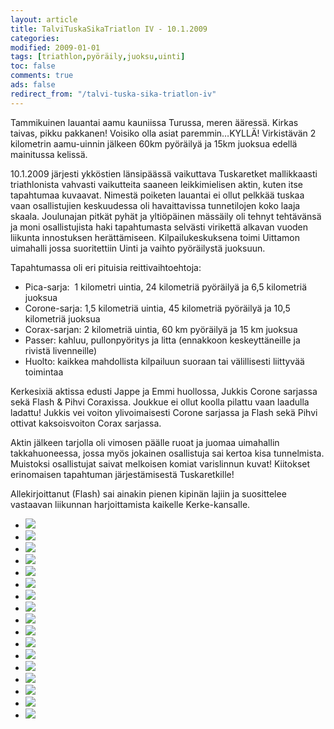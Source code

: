 ```yaml
--- 
layout: article 
title: TalviTuskaSikaTriatlon IV - 10.1.2009 
categories: 
modified: 2009-01-01 
tags: [triathlon,pyöräily,juoksu,uinti]
toc: false 
comments: true 
ads: false 
redirect_from: "/talvi-tuska-sika-triatlon-iv" 
--- 
```


Tammikuinen lauantai aamu kauniissa Turussa, meren ääressä. Kirkas
taivas, pikku pakkanen! Voisiko olla asiat paremmin…KYLLÄ! Virkistävän 2
kilometrin aamu-uinnin jälkeen 60km pyöräilyä ja 15km juoksua edellä
mainitussa kelissä.

10.1.2009 järjesti ykköstien länsipäässä vaikuttava Tuskaretket
mallikkaasti triathlonista vahvasti vaikutteita saaneen leikkimielisen
aktin, kuten itse tapahtumaa kuvaavat. Nimestä poiketen lauantai ei
ollut pelkkää tuskaa vaan osallistujien keskuudessa oli havaittavissa
tunnetilojen koko laaja skaala. Joulunajan pitkät pyhät ja yltiöpäinen
mässäily oli tehnyt tehtävänsä ja moni osallistujista haki tapahtumasta
selvästi virikettä alkavan vuoden liikunta innostuksen herättämiseen.
Kilpailukeskuksena toimi Uittamon uimahalli jossa suoritettiin Uinti ja
vaihto pyöräilystä juoksuun.

Tapahtumassa oli eri pituisia reittivaihtoehtoja:

-   Pica-sarja:  1 kilometri uintia, 24 kilometriä pyöräilyä ja 6,5
    kilometriä juoksua
-   Corone-sarja: 1,5 kilometriä uintia, 45 kilometriä pyöräilyä ja 10,5
    kilometriä juoksua
-   Corax-sarjan: 2 kilometriä uintia, 60 km pyöräilyä ja 15 km juoksua
-   Passer: kahluu, pullonpyöritys ja litta (ennakkoon keskeyttäneille
    ja rivistä livenneille)
-   Huolto: kaikkea mahdollista kilpailuun suoraan tai välillisesti
    liittyvää toimintaa

Kerkesixiä aktissa edusti Jappe ja Emmi huollossa, Jukkis Corone
sarjassa sekä Flash & Pihvi Coraxissa. Joukkue ei ollut koolla pilattu
vaan laadulla ladattu! Jukkis vei voiton ylivoimaisesti Corone sarjassa
ja Flash sekä Pihvi ottivat kaksoisvoiton Corax sarjassa.

Aktin jälkeen tarjolla oli vimosen päälle ruoat ja juomaa uimahallin
takkahuoneessa, jossa myös jokainen osallistuja sai kertoa kisa
tunnelmista. Muistoksi osallistujat saivat melkoisen komiat varislinnun
kuvat! Kiitokset erinomaisen tapahtuman järjestämisestä Tuskaretkille!

Allekirjoittanut (Flash) sai ainakin pienen kipinän lajiin ja
suosittelee vastaavan liikunnan harjoittamista kaikelle Kerke-kansalle.

<div class="image-gallery">

-   [![](/Media/Default/ImageGalleries/talvi-tuska-sika-triatlon-iv/Thumbnails/20090110%20Turku%20016.jpg)](/Media/Default/ImageGalleries/talvi-tuska-sika-triatlon-iv/20090110%20Turku%20016.jpg)
-   [![](/Media/Default/ImageGalleries/talvi-tuska-sika-triatlon-iv/Thumbnails/20090110%20Turku%20018.jpg)](/Media/Default/ImageGalleries/talvi-tuska-sika-triatlon-iv/20090110%20Turku%20018.jpg)
-   [![](/Media/Default/ImageGalleries/talvi-tuska-sika-triatlon-iv/Thumbnails/20090110%20Turku%20043.jpg)](/Media/Default/ImageGalleries/talvi-tuska-sika-triatlon-iv/20090110%20Turku%20043.jpg)
-   [![](/Media/Default/ImageGalleries/talvi-tuska-sika-triatlon-iv/Thumbnails/20090110%20Turku%20057.jpg)](/Media/Default/ImageGalleries/talvi-tuska-sika-triatlon-iv/20090110%20Turku%20057.jpg)
-   [![](/Media/Default/ImageGalleries/talvi-tuska-sika-triatlon-iv/Thumbnails/20090110%20Turku%20059.jpg)](/Media/Default/ImageGalleries/talvi-tuska-sika-triatlon-iv/20090110%20Turku%20059.jpg)
-   [![](/Media/Default/ImageGalleries/talvi-tuska-sika-triatlon-iv/Thumbnails/20090110%20Turku%20066.jpg)](/Media/Default/ImageGalleries/talvi-tuska-sika-triatlon-iv/20090110%20Turku%20066.jpg)
-   [![](/Media/Default/ImageGalleries/talvi-tuska-sika-triatlon-iv/Thumbnails/20090110%20Turku%20078.jpg)](/Media/Default/ImageGalleries/talvi-tuska-sika-triatlon-iv/20090110%20Turku%20078.jpg)
-   [![](/Media/Default/ImageGalleries/talvi-tuska-sika-triatlon-iv/Thumbnails/20090110%20Turku%20080.jpg)](/Media/Default/ImageGalleries/talvi-tuska-sika-triatlon-iv/20090110%20Turku%20080.jpg)
-   [![](/Media/Default/ImageGalleries/talvi-tuska-sika-triatlon-iv/Thumbnails/20090110%20Turku%20113.jpg)](/Media/Default/ImageGalleries/talvi-tuska-sika-triatlon-iv/20090110%20Turku%20113.jpg)
-   [![](/Media/Default/ImageGalleries/talvi-tuska-sika-triatlon-iv/Thumbnails/20090110%20Turku%20114.jpg)](/Media/Default/ImageGalleries/talvi-tuska-sika-triatlon-iv/20090110%20Turku%20114.jpg)
-   [![](/Media/Default/ImageGalleries/talvi-tuska-sika-triatlon-iv/Thumbnails/20090110%20Turku%20122.jpg)](/Media/Default/ImageGalleries/talvi-tuska-sika-triatlon-iv/20090110%20Turku%20122.jpg)
-   [![](/Media/Default/ImageGalleries/talvi-tuska-sika-triatlon-iv/Thumbnails/20090110%20Turku%20125.jpg)](/Media/Default/ImageGalleries/talvi-tuska-sika-triatlon-iv/20090110%20Turku%20125.jpg)
-   [![](/Media/Default/ImageGalleries/talvi-tuska-sika-triatlon-iv/Thumbnails/20090110%20Turku%20131.jpg)](/Media/Default/ImageGalleries/talvi-tuska-sika-triatlon-iv/20090110%20Turku%20131.jpg)
-   [![](/Media/Default/ImageGalleries/talvi-tuska-sika-triatlon-iv/Thumbnails/20090110%20Turku%20166.jpg)](/Media/Default/ImageGalleries/talvi-tuska-sika-triatlon-iv/20090110%20Turku%20166.jpg)
-   [![](/Media/Default/ImageGalleries/talvi-tuska-sika-triatlon-iv/Thumbnails/20090110%20Turku%20276.jpg)](/Media/Default/ImageGalleries/talvi-tuska-sika-triatlon-iv/20090110%20Turku%20276.jpg)
-   [![](/Media/Default/ImageGalleries/talvi-tuska-sika-triatlon-iv/Thumbnails/20090110%20Turku%20288.jpg)](/Media/Default/ImageGalleries/talvi-tuska-sika-triatlon-iv/20090110%20Turku%20288.jpg)
-   [![](/Media/Default/ImageGalleries/talvi-tuska-sika-triatlon-iv/Thumbnails/20090110%20Turku%20329.jpg)](/Media/Default/ImageGalleries/talvi-tuska-sika-triatlon-iv/20090110%20Turku%20329.jpg)

</div>
